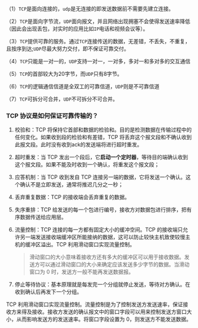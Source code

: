 （1）`TCP`是面向连接的，`udp`是无连接的即发送数据前不需要先建立连接。

（2）`TCP`是面向字节流，`UDP`面向报文，并且网络出现拥塞不会使得发送速率降低（因此会出现丢包，对实时的应用比如`IP`电话和视频会议等）。

（3）`TCP`提供可靠的服务。通过`TCP`连接传送的数据，无差错，不丢失，不重复，且按序到达;`UDP`尽最大努力交付，即不保证可靠交付。 

（4）`TCP`只能是一对一的，`UDP`支持一对一，一对多，多对一和多对多的交互通信

（5）`TCP`的首部较大为20字节，而`UDP`只有8字节。

（6）`TCP`的逻辑通信信道是全双工的可靠信道，`UDP`则是不可靠信道

（7）`TCP`可拆分可合并，`UDP`不可拆分不可合并。

### TCP 协议是如何保证可靠传输的？

1. 校验和：TCP 将保持它首部和数据的检验和。目的是检测数据在传输过程中的任何变化。如果收到段的检验和有差错，TCP 将丢弃这个报文段和不确认收到此报文段。此时没有收到ack的发送端将进行超时重发。

2. 超时重发：当 TCP 发出一个段后，它**启动一个定时器**，等待目的端确认收到这个报文段。如果不能及时收到一个确认，将重发这个报文段；

3. 应答机制：当 TCP 收到发自 TCP 连接另一端的数据，它将发送一个确认。这个确认不是立即发送，通常将推迟几分之一秒；

4. 丢弃重复数据：TCP 的接收端会丢弃重复的数据。

5. 失序重排：TCP 给发送的每一个包进行编号，接收方对数据包进行排序，把有序数据传送给应用层。

6. 流量控制：TCP 连接的每一方都有固定大小的缓冲空间。TCP 的接收端只允许另一端发送接收端缓冲区所能接纳的数据，这可以防止较快主机致使较慢主机的缓冲区溢出。TCP 利用滑动窗口实现流量控制。

   > 滑动窗口的大小意味着接收方还有多大的缓冲区可以用于接收数据。发送方可以通过滑动窗口的大小来确定应该发送多少字节的数据。当滑动窗口为 0 时，发送方一般不能再发送数据报。

7. 停止等待协议：基本原理就是每发完一个分组就停止发送，等待对方确认。在收到确认后再发下一个分组。 

TCP 利用滑动窗口实现流量控制。流量控制是为了控制发送方发送速率，保证接收方来得及接收。接收方发送的确认报文中的窗口字段可以用来控制发送方窗口大小，从而影响发送方的发送速率。将窗口字段设置为 0，则发送方不能发送数据。